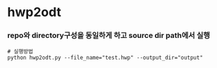 # hwp2odt

### repo와 directory구성을 동일하게 하고 source dir path에서 실행

```
# 실행방법
python hwp2odt.py --file_name="test.hwp" --output_dir="output" 
```
